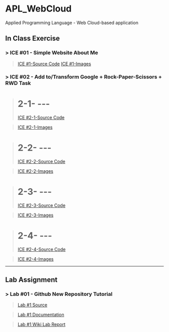 # APL_WebCloud
Applied Programming Language - Web Cloud-based application 

## In Class Exercise
### > ICE #01 - Simple Website About Me
> <a href="https://github.com/datarocksAmy/APL_WebCloud/blob/master/ICE/ICE01/ICE2_Intro.html">ICE #1-Source Code</a>
> <a href="https://github.com/datarocksAmy/APL_WebCloud/tree/master/ICE/ICE01/images">ICE #1-Images</a>

### > ICE #02 - Add to/Transform Google + Rock-Paper-Scissors + RWD Task
> # 2-1- ---
> <a href="">ICE #2-1-Source Code</a>

> <a href="">ICE #2-1-Images</a>

> # 2-2- ---
> <a href="">ICE #2-2-Source Code</a>

> <a href="">ICE #2-2-Images</a>

> # 2-3- ---
> <a href="">ICE #2-3-Source Code</a>

> <a href="">ICE #2-3-Images</a>

> # 2-4- ---
> <a href="">ICE #2-4-Source Code</a>

> <a href="">ICE #2-4-Images</a>

<hr>

## Lab Assignment
### > Lab #01 - Github New Repository Tutorial

> <a href="https://github.com/datarocksAmy/APL_WebCloud/tree/master/Lab%20Assignment/Lab01/Source">Lab #1 Source</a>

> <a href="https://github.com/datarocksAmy/APL_WebCloud/tree/master/Lab%20Assignment/Lab01/Documentation">Lab #1 Documentation</a>

> <a href="https://github.com/datarocksAmy/APL_WebCloud/wiki/WebCloud-Lab-Report-%2301">Lab #1 Wiki Lab Report</a>
